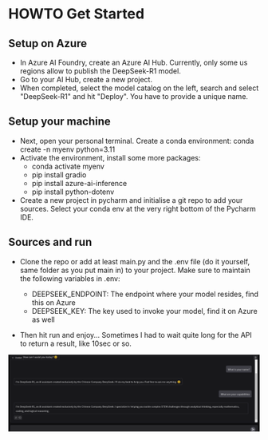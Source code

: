 # HOWTO Get Started
## Setup on Azure
* In Azure AI Foundry, create an Azure AI Hub. Currently, only some us regions allow to publish the DeepSeek-R1 model.
* Go to your AI Hub, create a new project.
* When completed, select the model catalog on the left, search and select "DeepSeek-R1" and hit "Deploy". You have to provide a unique name.

## Setup your machine
* Next, open your personal terminal. Create a conda environment: conda create -n myenv python=3.11
* Activate the environment, install some more packages:
  * conda activate myenv
  * pip install gradio
  * pip install azure-ai-inference
  * pip install python-dotenv
* Create a new project in pycharm and initialise a git repo to add your sources. Select your conda env at the very right bottom of the Pycharm IDE.

## Sources and run
* Clone the repo or add at least main.py and the .env file (do it yourself, same folder as you put main in) to your project. Make sure to maintain the following variables in .env:
  * DEEPSEEK_ENDPOINT: The endpoint where your model resides, find this on Azure
  * DEEPSEEK_KEY: The key used to invoke your model, find it on Azure as well
 
* Then hit run and enjoy... Sometimes I had to wait quite long for the API to return a result, like 10sec or so.

![Screenshot](screenshot.png?raw=true "Screenshot of Chat")